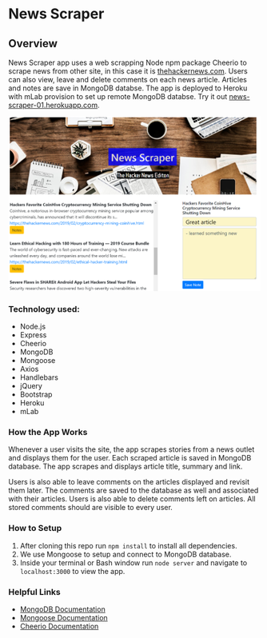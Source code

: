 # News Scraper

## Overview
News Scraper app uses a web scrapping Node npm package Cheerio to scrape news from other site, in this case it is [thehackernews.com](https://thehackernews.com). Users can also view, leave and delete comments on each news article. Articles and notes are save in MongoDB databse. The app is deployed to Heroku with mLab provision to set up remote MongoDB databse. Try it out [news-scraper-01.herokuapp.com](https://news-scraper-01.herokuapp.com/).

![homepage](public/images/homepage.PNG)

### Technology used:
- Node.js
- Express
- Cheerio
- MongoDB
- Mongoose
- Axios
- Handlebars
- jQuery
- Bootstrap
- Heroku
- mLab


### How the App Works
Whenever a user visits the site, the app scrapes stories from a news outlet and displays them for the user. Each scraped article is saved in MongoDB database. The app scrapes and displays article title, summary and link.

Users is also able to leave comments on the articles displayed and revisit them later. The comments are saved to the database as well and associated with their articles. Users is also able to delete comments left on articles. All stored comments should are visible to every user.

### How to Setup 
1. After cloning this repo run `npm install` to install all dependencies. 
2. We use Mongoose to setup and connect to MongoDB database. 
3. Inside your terminal or Bash window run `node server` and navigate to `localhost:3000` to view the app.

### Helpful Links

* [MongoDB Documentation](https://docs.mongodb.com/manual/)
* [Mongoose Documentation](http://mongoosejs.com/docs/api.html)
* [Cheerio Documentation](https://github.com/cheeriojs/cheerio)
